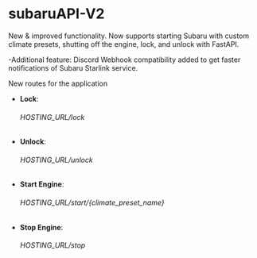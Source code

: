 # subaruAPI-V2

New & improved functionality. Now supports starting Subaru with custom climate presets, shutting off the engine, lock, and unlock with FastAPI.

-Additional feature: Discord Webhook compatibility added to get faster notifications of Subaru Starlink service.

New routes for the application
  - **Lock**: <h6>HOSTING_URL/lock</h6>
  - **Unlock**: <h6>HOSTING_URL/unlock</h6>
  - **Start Engine**: <h6>HOSTING_URL/start/{climate_preset_name}</h6>
  - **Stop Engine**: <h6>HOSTING_URL/stop</h6>
